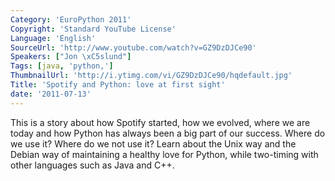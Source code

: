 ```yaml
---
Category: 'EuroPython 2011'
Copyright: 'Standard YouTube License'
Language: 'English'
SourceUrl: 'http://www.youtube.com/watch?v=GZ9DzDJCe90'
Speakers: ["Jon \xC5slund"]
Tags: [java, 'python,']
ThumbnailUrl: 'http://i.ytimg.com/vi/GZ9DzDJCe90/hqdefault.jpg'
Title: 'Spotify and Python: love at first sight'
date: '2011-07-13'
---
```

This is a story about how Spotify started, how we evolved, where we are today
and how Python has always been a big part of our success. Where do we use it?
Where do we not use it? Learn about the Unix way and the Debian way of
maintaining a healthy love for Python, while two-timing with other languages
such as Java and C++.
